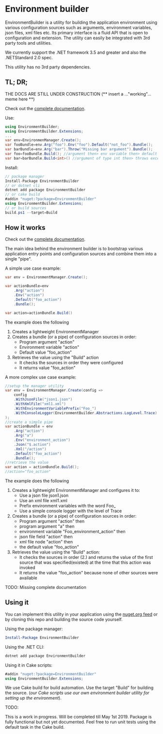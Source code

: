 # Environment builder

EnvironmentBuilder is a utility for building the application environment using various configuration sources such as arguments, environment variables, json files, xml files etc. Its primary interface is a fluid API that is open to configuration and extension. The utility can easily be integrated with 3rd party tools and utilities.

We currently support the .NET framework 3.5 and greater and also the .NETStandard 2.0 spec.

This utility has no 3rd party dependencies.

## TL; DR;

THE DOCS ARE STILL UNDER CONSTRUCTION (\*\* insert a ..."working"... meme here \*\*)

Check out the [complete documentation](docs/DOCUMENTATION.md).

Use:
``` csharp
using EnvironmentBuilder;
using EnvironmentBuilder.Extensions;
...
var env=EnvironmenManager.Create();
var fooBundle=env.Arg("foo").Env("foo").Default("not_foo").Bundle();
var barBundle=env.Arg("bar").Throw("Missing bar argument").Bundle();
var foo=fooBundle.Build(); //argument then> env variable then> default value
var bar=barBundle.Build<int>() //argument of type int then> throws exception
```
Install:
```csharp
// package manager
Install-Package EnvironmentBuilder
// or dotnet cli
dotnet add package EnvironmentBuilder
// or cake build
#addin "nuget:?package=EnvironmentBuilder"
using EnvironmentBuilder.Extensions;
// or build sources
build.ps1 --target=Build
```

## How it works

Check out the [complete documentation](docs/DOCUMENTATION.md).

The main idea behind the environment builder is to bootstrap various application entry points and configuration sources and combine them into a single "pipe".

A simple use case example:
```csharp
var env = EnvironmentManager.Create();

var actionBundle=env
    .Arg("action")
    .Env("action")
    .Default("foo_action")
    .Bundle();

var action=actionBundle.Build()
```
The example does the following
1. Creates a lightweight EnvironmentManager
2. Creates a bundle (or a pipe) of configuration sources in order:
   - Program argument "action"
   - Environment variable "action"
   - Default value "foo_action"
3. Retrieves the value using the "Build" action
   - It checks the sources in order they were configured
   - It returns value "foo_action"

A more complex use case example:
```csharp
//setup the manager utility
var env = EnvironmentManager.Create(config =>
    config
    .WithJsonFile("json1.json")
    .WithXmlFile("xml1.xml")
    .WithEnvironmentVariablePrefix("Foo_")
    .WithConsoleLogger(EnvironmentBuilder.Abstractions.LogLevel.Trace)
);
//create a simple pipe
var actionBundle = env
    .Arg("action")
    .Arg("a")
    .Env("environment_action")
    .Json("$.action")
    .Xml("/action")
    .Default("foo_action")
    .Bundle();
//retrieve the value
var action = actionBundle.Build();
//action="foo_action"
```
The example does the following
1. Creates a lightweight EnvironmentManager and configures it to:
   - Use a json file json1.json
   - Use an xml file xml1.xml
   - Prefix environment variables with the word Foo_
   - Use a simple console logger with the level of Trace
2. Creates a bundle (or a pipe) of configuration sources in order:
   - Program argument "action" then
   - program argument "a" then
   - environment variable "Foo_environment_action" then
   - json file field "action" then
   - xml file node "action" then
   - the default value "foo_action"
3. Retrieves the value using the "Build" action:
   - It checks the sources in order (2.) and returns the value of the first source that was specified(existed) at the time that this action was invoked
   - It returns the value "foo_action" because none of other sources were available


TODO: Missing complete documentation

## Using it
You can implement this utility in your application using the [nuget.org feed](https://www.nuget.org/packages/EnvironmentBuilder/) or by cloning this repo and building the source code yourself.

Using the package manager:
```powershell
Install-Package EnvironmentBuilder
```

Using the .NET CLI:
```bash
dotnet add package EnvironmentBuilder
```

Using it in Cake scripts:
```csharp
#addin "nuget:?package=EnvironmentBuilder"
using EnvironmentBuilder.Extensions;
```

We use Cake build for build automation. Use the target "Build" for building the source. (*our Cake scripts use our own environment builder utility for setting up the environment*).

TODO:

This is a work in progress. Will be completed till May 1st 2019. Package is fully functional but not yet documented. Feel free to run unit tests using the default task in the Cake build.